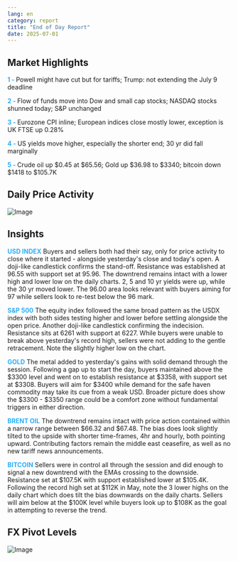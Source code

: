 ```yaml
---
lang: en
category: report
title: "End of Day Report"
date: 2025-07-01
---
```



<h2>Market Highlights</h2>
<strong style="color: #2caef7;">1 - </strong> Powell might have cut but for tariffs; Trump: not extending the July 9 deadline


<strong style="color: #2caef7;">2 - </strong> Flow of funds move into Dow and small cap stocks; NASDAQ stocks shunned today; S&P unchanged


<strong style="color: #2caef7;">3 - </strong> Eurozone CPI inline; European indices close mostly lower, exception is UK FTSE up 0.28%


<strong style="color: #2caef7;">4 - </strong> US yields move higher, especially the shorter end; 30 yr did fall marginally

<strong style="color: #2caef7;">5 - </strong> Crude oil up $0.45 at $65.56; Gold up $36.98 to $3340; bitcoin down $1418 to $105.7K 



<h2>Daily Price Activity</h2>
<img src="https://markleighedu.github.io/img/Jul-2025/01-Jul-2025/price.jpg" alt="Image"/>

<h2>Insights</h2>
<strong style="color: #2caef7;">USD INDEX</strong> Buyers and sellers both had their say, only for price activity to close where it started - alongside yesterday's close and today's open. A doji-like candlestick confirms the stand-off. Resistance was established at 96.55 with support set at 95.96. The downtrend remains intact with a lower high and lower low on the daily charts. 2, 5 and 10 yr yields were up, while the 30 yr moved lower. The 96.00 area looks relevant with buyers aiming for 97 while sellers look to re-test below the 96 mark. 

<strong style="color: #2caef7;">S&P 500</strong> The equity index followed the same broad pattern as the USDX index with both sides testing higher and lower before settling alongside the open price. Another doji-like candlestick confirming the indecision. Resistance sits at 6261 with support at 6227. While buyers were unable to break above yesterday's record high, sellers were not adding to the gentle retracement. Note the slightly higher low on the chart. 

<strong style="color: #2caef7;">GOLD</strong> The metal added to yesterday's gains with solid demand through the session. Following a gap up to start the day, buyers maintained above the $3300 level and went on to establish resistance at $3358, with support set at $3308. Buyers will aim for $3400 while demand for the safe haven commodity may take its cue from a weak USD. Broader picture does show the $3300 - $3350 range could be a comfort zone without fundamental triggers in either direction. 

<strong style="color: #2caef7;">BRENT OIL</strong> The downtrend remains intact with price action contained within a narrow range between $66.32 and $67.48. The bias does look slightly tilted to the upside with shorter time-frames, 4hr and hourly, both pointing upward. Contributing factors remain the middle east ceasefire, as well as no new tariff news announcements.

<strong style="color: #2caef7;">BITCOIN</strong> Sellers were in control all through the session and did enough to signal a new downtrend with the EMAs crossing to the downside. Resistance set at $107.5K with support established lower at $105.4K. Following the record high set at $112K in May, note the 3 lower highs on the daily chart which does tilt the bias downwards on the daily charts. Sellers will aim below at the $100K level while buyers look up to $108K as the goal in attempting to reverse the trend. 



<h2>FX Pivot Levels</h2>
<img src="https://markleighedu.github.io/img/Jul-2025/01-Jul-2025/pivot.jpg" alt="Image"/>